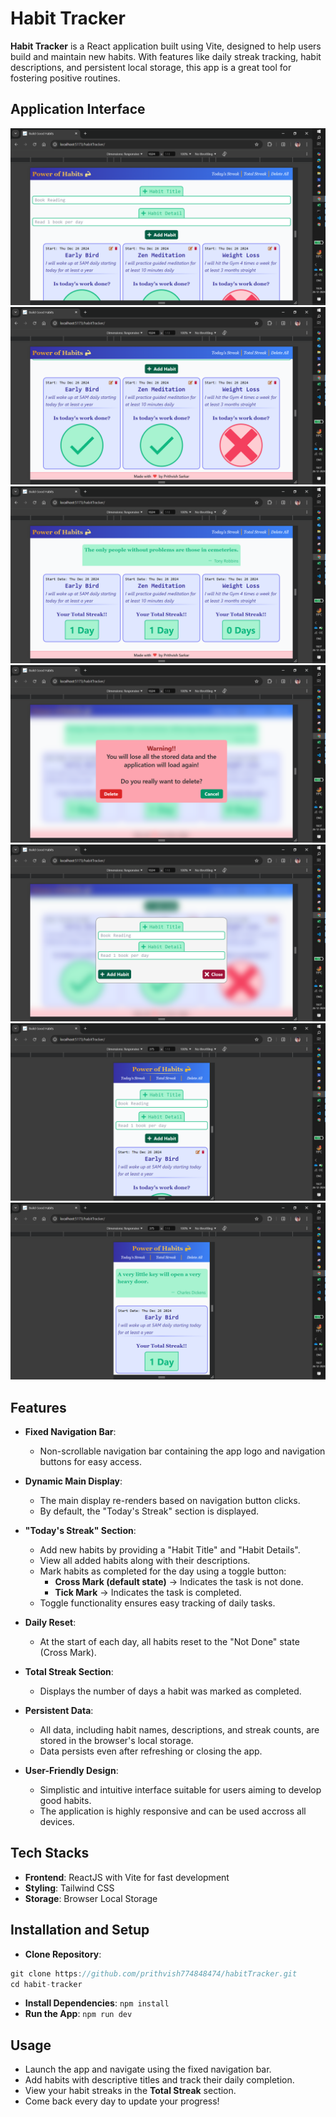 # Habit Tracker

**Habit Tracker** is a React application built using Vite, designed to help users build and maintain new habits. With features like daily streak tracking, habit descriptions, and persistent local storage, this app is a great tool for fostering positive routines.

## Application Interface

![IMG1](screenshots/img1.png)
![IMG2](screenshots/img2.png)
![IMG2](screenshots/img3.png)
![IMG2](screenshots/img4.png)
![IMG2](screenshots/img5.png)
![IMG2](screenshots/img6.png)
![IMG2](screenshots/img7.png)

## Features

- **Fixed Navigation Bar**:

  - Non-scrollable navigation bar containing the app logo and navigation buttons for easy access.

- **Dynamic Main Display**:

  - The main display re-renders based on navigation button clicks.
  - By default, the "Today's Streak" section is displayed.

- **"Today's Streak" Section**:

  - Add new habits by providing a "Habit Title" and "Habit Details".
  - View all added habits along with their descriptions.
  - Mark habits as completed for the day using a toggle button:
    - **Cross Mark (default state)** -> Indicates the task is not done.
    - **Tick Mark** -> Indicates the task is completed.
  - Toggle functionality ensures easy tracking of daily tasks.

- **Daily Reset**:

  - At the start of each day, all habits reset to the "Not Done" state (Cross Mark).

- **Total Streak Section**:

  - Displays the number of days a habit was marked as completed.

- **Persistent Data**:

  - All data, including habit names, descriptions, and streak counts, are stored in the browser's local storage.
  - Data persists even after refreshing or closing the app.

- **User-Friendly Design**:
  - Simplistic and intuitive interface suitable for users aiming to develop good habits.
  - The application is highly responsive and can be used accross all devices.

## Tech Stacks

- **Frontend**: ReactJS with Vite for fast development
- **Styling**: Tailwind CSS
- **Storage**: Browser Local Storage

## Installation and Setup

- **Clone Repository**:

```javascript
git clone https://github.com/prithvish774848474/habitTracker.git
cd habit-tracker
```

- **Install Dependencies**: `npm install`
- **Run the App**: `npm run dev`

## Usage

- Launch the app and navigate using the fixed navigation bar.
- Add habits with descriptive titles and track their daily completion.
- View your habit streaks in the **Total Streak** section.
- Come back every day to update your progress!
